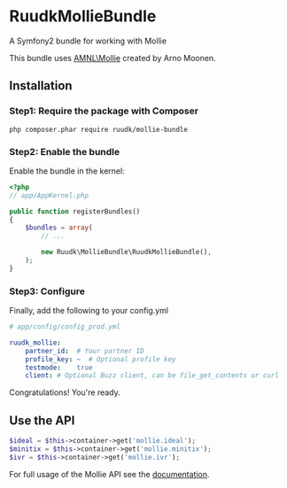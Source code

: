 RuudkMollieBundle
=================

A Symfony2 bundle for working with Mollie

This bundle uses [AMNL\Mollie](https://github.com/itavero/AMNL-Mollie) created by Arno Moonen.

## Installation

### Step1: Require the package with Composer

``php composer.phar require ruudk/mollie-bundle``

### Step2: Enable the bundle

Enable the bundle in the kernel:

``` php
<?php
// app/AppKernel.php

public function registerBundles()
{
    $bundles = array(
        // ...

        new Ruudk\MollieBundle\RuudkMollieBundle(),
    );
}
```

### Step3: Configure

Finally, add the following to your config.yml

``` yaml
# app/config/config_prod.yml

ruudk_mollie:
    partner_id:  # Your partner ID
    profile_key: ~  # Optional profile key
    testmode:    true
	client: # Optional Buzz client, can be file_get_contents or curl
```

Congratulations! You're ready.

## Use the API

````php
$ideal = $this->container->get('mollie.ideal');
$minitix = $this->container->get('mollie.minitix');
$ivr = $this->container->get('mollie.ivr');
````

For full usage of the Mollie API see the [documentation](https://github.com/itavero/AMNL-Mollie).
